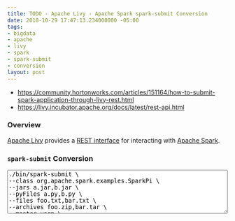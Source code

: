 ```yaml
---
title: TODO - Apache Livy - Apache Spark spark-submit Conversion
date: 2018-10-29 17:47:13.234000000 -05:00
tags:
- bigdata
- apache
- livy
- spark
- spark-submit
- conversion
layout: post
---
```


* https://community.hortonworks.com/articles/151164/how-to-submit-spark-application-through-livy-rest.html
* https://livy.incubator.apache.org/docs/latest/rest-api.html

### Overview
[Apache Livy](https://livy.apache.org/) provides a [REST interface](https://livy.incubator.apache.org/docs/latest/rest-api.html) for interacting with [Apache Spark](https://spark.apache.org/). 

### `spark-submit` Conversion
<textarea id="input" style="width:100%;height:100px" oninput="sparkSubmitConversion()">
./bin/spark-submit \
--class org.apache.spark.examples.SparkPi \
--jars a.jar,b.jar \
--pyFiles a.py,b.py \
--files foo.txt,bar.txt \
--archives foo.zip,bar.tar \
--master yarn \
--deploy-mode cluster \
--driver-memory 10G \
--driver-cores 1 \
--executor-memory 20G \
--executor-cores 3 \
--num-executors 50 \
--queue default \
--name test \
--proxy-user foo \
--conf spark.jars.packages=xxx \
--conf spark.driver.extraClasspath=abc \
/path/to/examples.jar \
1000 \
10
</textarea>

<pre id="result"></pre>

<script type="text/javascript">
var badKeys = ['master', 'deployMode'];

function toCamelCase(str) {
    return str.toLowerCase().replace(/(?:(-+.))/g, function(match) {
        return match.charAt(match.length-1).toUpperCase();
    });
}

function replaceKey(key) {
  key = key.includes('-') ? toCamelCase(key) : key
  return key.replace(/-/g, '');
}

function sparkSubmitConversion() {
  var data = document.getElementById("input").value;
  data = data.replace(/(?:\r\n|\r|\n)/g, ' ').replace(/ \\ /g, ' ');
  data = data.replace(/^.*spark-submit/, '').trim()
  data = data.split(" ");
  
  result = {'args': [], 'conf': {}}; 
  for (len = data.length, i=0; i<len; ++i) {
    datum = data[i];
    if(!datum.trim()) {
      continue;
    }
    if(datum.startsWith('--')) {
      key = replaceKey(datum.replace('--',''));
      if(badKeys.includes(key)) {
        i++;
        continue;
      }
    } else {
      val = datum.includes(',') ? datum.split(',') : datum;
      if(key != null) {
        if(result[key] != null) {
          if(val.includes('=')) { 
            val = val.split('=');
            result[key][val[0]] = val[1];
          } else {
            result[key] = [result[key]];
            result[key].push(val);
          }
        } else {
          result[key] = val;
        }
      } else {
        if(result['file']) {
          result['args'].push(val);
        } else {
          result['file'] = val;
        }
      }
      key = null;
    }
  }

  result = JSON.stringify(result, null, 2);
  document.getElementById("result").innerHTML = result;
}

window.onload=sparkSubmitConversion();
</script>

